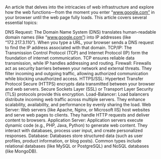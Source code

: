An article that delves into the intricacies of web infrastructure and explore how the web functions—from the moment you enter “www.google.com” in your browser until the web page fully loads. This article covers several essential topics:

DNS Request:
The Domain Name System (DNS) translates human-readable domain names (like “www.google.com”) into IP addresses (like “172.217.3.110”).
When you type a URL, your browser sends a DNS request to find the IP address associated with that domain.
TCP/IP:
The Transmission Control Protocol (TCP) and Internet Protocol (IP) form the foundation of internet communication.
TCP ensures reliable data transmission, while IP handles addressing and routing.
Firewall:
Firewalls act as security barriers between your network and external threats.
They filter incoming and outgoing traffic, allowing authorized communication while blocking unauthorized access.
HTTPS/SSL:
Hypertext Transfer Protocol Secure (HTTPS) encrypts data transmitted between your browser and web servers.
Secure Sockets Layer (SSL) or Transport Layer Security (TLS) protocols provide this encryption.
Load-Balancer:
Load balancers distribute incoming web traffic across multiple servers.
They enhance scalability, availability, and performance by evenly sharing the load.
Web Server:
Web servers (like Apache, Nginx, or Microsoft IIS) host websites and serve web pages to clients.
They handle HTTP requests and deliver content to browsers.
Application Server:
Application servers execute dynamic code (e.g., PHP, Java, Python) to generate web content.
They interact with databases, process user input, and create personalized responses.
Database:
Databases store structured data (such as user profiles, product information, or blog posts).
Common types include relational databases (like MySQL or PostgreSQL) and NoSQL databases (like MongoDB).
